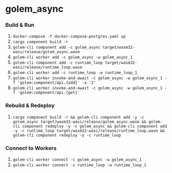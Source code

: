 # golem_async

### Build & Run

1. `docker-compose -f docker-compose-postgres.yaml up`
2. `cargo component build -r`
4. `golem-cli component add -c golem_async target/wasm32-wasi/release/golem_async.wasm`
5. `golem-cli worker add -c golem_async -w golem_async_1`
8. `golem-cli component add -c runtime_loop target/wasm32-wasi/release/runtime_loop.wasm`
9. `golem-cli worker add -c runtime_loop -w runtime_loop_1`
10. `golem-cli worker invoke-and-await -c golem_async -w golem_async_1 -f 'golem:component/api.{add}' -a '2'`
11. `golem-cli worker invoke-and-await -c golem_async -w golem_async_1 -f 'golem:component/api.{get}'`

### Rebuild & Redeploy

1. `cargo component build -r && golem-cli component add -y -c golem_async target/wasm32-wasi/release/golem_async.wasm && golem-cli component redeploy -y -c golem_async && golem-cli component add -y -c runtime_loop target/wasm32-wasi/release/runtime_loop.wasm && golem-cli component redeploy -y -c runtime_loop`

### Connect to Workers

1. `golem-cli worker connect -c golem_async -w golem_async_1`
2. `golem-cli worker connect -c runtime_loop -w runtime_loop_1`
